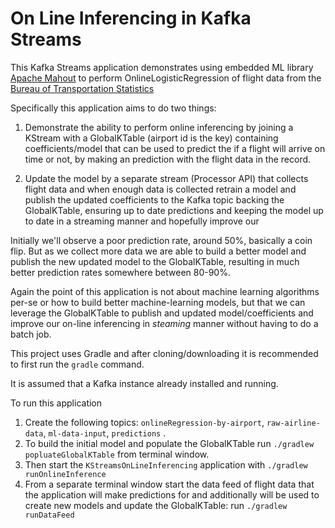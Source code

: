 # On Line Inferencing in Kafka Streams

This Kafka Streams application demonstrates using embedded ML library [Apache Mahout](https://github.com/apache/mahout) to perform
OnlineLogisticRegression of flight data from the [Bureau of Transportation Statistics](https://www.transtats.bts.gov/DL_SelectFields.asp?Table_ID=236)

Specifically this application aims to do two things:

1. Demonstrate the ability to perform online inferencing by joining a KStream with a 
GlobalKTable (airport id is the key) containing coefficients/model that can be used to predict the
if a flight will arrive on time or not, by making an prediction with the flight data in the 
record.

2. Update the model by a separate stream (Processor API) that collects flight data and when
enough data is collected retrain a model and publish the updated coefficients to the Kafka topic
backing the GlobalKTable, ensuring up to date predictions and keeping the model up to date
in a streaming manner and hopefully improve our   

Initially we'll observe a poor prediction rate, around 50%, basically a coin flip.  But as we collect more data we are able
to build a better model and publish the new updated model to the GlobalKTable, resulting in much better prediction rates 
somewhere between 80-90%.  

Again the point of this application is not about machine learning algorithms per-se or how to build better machine-learning
models, but that we can leverage the GlobalKTable to publish and updated model/coefficients and improve our on-line
inferencing in _steaming_ manner without having to do a batch job.


This project uses Gradle and after cloning/downloading it is recommended to first run the `gradle` command.

It is assumed that a Kafka instance already installed and running.

To run this application

1. Create the following topics: `onlineRegression-by-airport`, `raw-airline-data`, `ml-data-input`, `predictions` .
2. To build the initial model and populate the GlobalKTable run `./gradlew popluateGlobalKTable` from  terminal window.
3. Then start the `KStreamsOnLineInferencing` application with `./gradlew runOnlineInference`
3. From a separate terminal window start the data feed of flight data that the application will make predictions for and additionally will 
be used to create new models and update the GlobalKTable: run `./gradlew runDataFeed`

